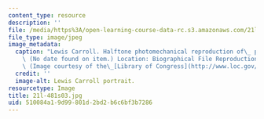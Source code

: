 ```yaml
---
content_type: resource
description: ''
file: /media/https%3A/open-learning-course-data-rc.s3.amazonaws.com/21l-481-victorian-literature-and-culture-spring-2003/510084a19d99801d2bd2b6c6bf3b7286_21l-481s03.jpg
file_type: image/jpeg
image_metadata:
  caption: "Lewis Carroll. Halftone photomechanical reproduction of\_ photograph.\
    \ (No date found on item.) Location: Biographical File Reproduction Number: LC-USZ62-70064.\
    \ (Image courtesy of the\_[Library of Congress](http://www.loc.gov/).)"
  credit: ''
  image-alt: Lewis Carroll portrait.
resourcetype: Image
title: 21l-481s03.jpg
uid: 510084a1-9d99-801d-2bd2-b6c6bf3b7286
---
```

